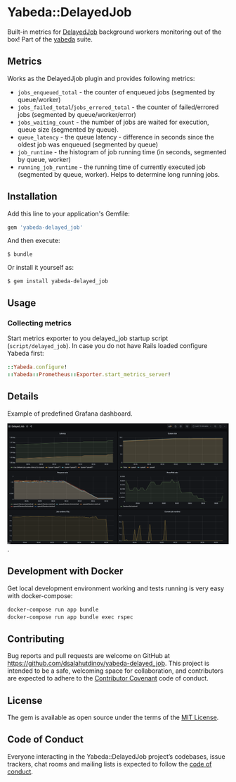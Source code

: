 # Yabeda::DelayedJob

Built-in metrics for [DelayedJob](https://github.com/collectiveidea/delayed_job) background workers monitoring out of the box! Part of the [yabeda](https://github.com/yabeda-rb/yabeda) suite.


## Metrics

Works as the DelayedJjob plugin and provides following metrics:
 - `jobs_enqueued_total` - the counter of enqueued jobs (segmented by queue/worker)
 - `jobs_failed_total`/`jobs_errored_total` - the counter of failed/errored jobs (segmented by queue/worker/error)
 - `jobs_waiting_count` - the number of jobs are waited for execution, queue size (segmented by queue).
 - `queue_latency` - the queue latency - difference in seconds since the oldest job was enqueued (segmented by queue)
 - `job_runtime` - the histogram of job running time (in seconds, segmented by queue, worker)
 - `running_job_runtime` - the running time of currently executed job (segmented by queue, worker). Helps to determine long running jobs.

## Installation

Add this line to your application's Gemfile:

```ruby
gem 'yabeda-delayed_job'
```

And then execute:

    $ bundle

Or install it yourself as:

    $ gem install yabeda-delayed_job

## Usage

### Collecting metrics

Start metrics exporter to you delayed_job startup script (`script/delayed_job`). In case you do not have Rails loaded configure Yabeda first:

```ruby
::Yabeda.configure!
::Yabeda::Prometheus::Exporter.start_metrics_server!
```

## Details

Example of predefined Grafana dashboard.


![Yabeda::DelayedJob Grafana Dashboard](docs/yabeda-delayed_job-grafana.png).


## Development with Docker

Get local development environment working and tests running is very easy with docker-compose:
```bash
docker-compose run app bundle
docker-compose run app bundle exec rspec
```

## Contributing

Bug reports and pull requests are welcome on GitHub at https://github.com/dsalahutdinov/yabeda-delayed_job. This project is intended to be a safe, welcoming space for collaboration, and contributors are expected to adhere to the [Contributor Covenant](http://contributor-covenant.org) code of conduct.

## License

The gem is available as open source under the terms of the [MIT License](https://opensource.org/licenses/MIT).

## Code of Conduct

Everyone interacting in the Yabeda::DelayedJob project’s codebases, issue trackers, chat rooms and mailing lists is expected to follow the [code of conduct](https://github.com/[USERNAME]/yabeda-delayed_job/blob/master/CODE_OF_CONDUCT.md).
